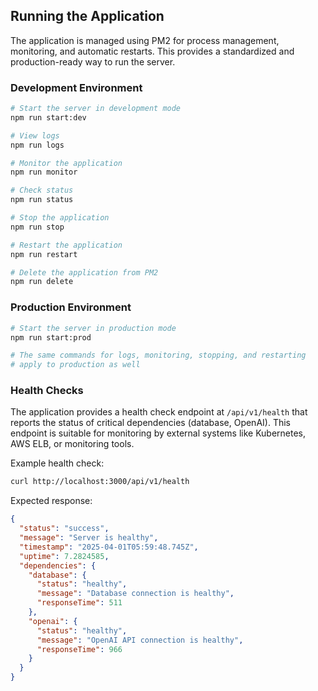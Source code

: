 ## Running the Application

The application is managed using PM2 for process management, monitoring, and automatic restarts. This provides a standardized and production-ready way to run the server.

### Development Environment

```bash
# Start the server in development mode
npm run start:dev

# View logs
npm run logs

# Monitor the application
npm run monitor

# Check status
npm run status

# Stop the application
npm run stop

# Restart the application
npm run restart

# Delete the application from PM2
npm run delete
```

### Production Environment

```bash
# Start the server in production mode
npm run start:prod

# The same commands for logs, monitoring, stopping, and restarting
# apply to production as well
```

### Health Checks

The application provides a health check endpoint at `/api/v1/health` that reports the status of critical dependencies (database, OpenAI). This endpoint is suitable for monitoring by external systems like Kubernetes, AWS ELB, or monitoring tools.

Example health check:

```bash
curl http://localhost:3000/api/v1/health
```

Expected response:

```json
{
  "status": "success",
  "message": "Server is healthy",
  "timestamp": "2025-04-01T05:59:48.745Z",
  "uptime": 7.2824585,
  "dependencies": {
    "database": {
      "status": "healthy",
      "message": "Database connection is healthy",
      "responseTime": 511
    },
    "openai": {
      "status": "healthy",
      "message": "OpenAI API connection is healthy",
      "responseTime": 966
    }
  }
}
``` 